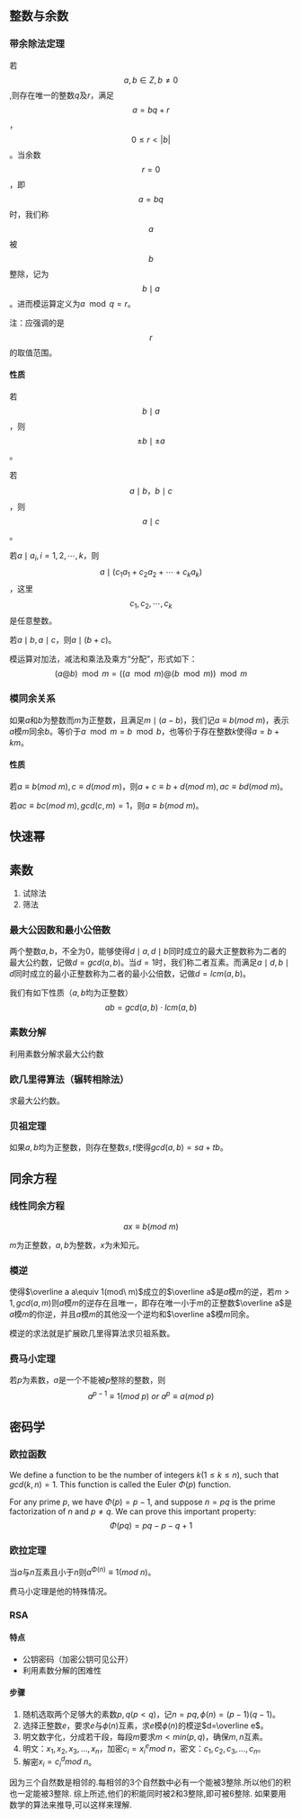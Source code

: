 ## 整数与余数

### 带余除法定理

若$$ a,b\in Z,b\neq 0 $$,则存在唯一的整数$q$及$r$，满足$$a=bq+r$$，$$0\leqslant r< \left |b  \right |$$。当余数$$r=0$$，即$$a=bq$$时，我们称$$a$$被$$b$$整除，记为$$b\mid a$$。进而模运算定义为$a \mod q=r$。

注：应强调的是$$r$$的取值范围。

#### 性质

若$$b\mid a$$，则$$\pm b\mid\pm  a$$。

若$$a\mid b，b\mid c$$，则$$a\mid c$$。

若$a\mid a_i,i=1,2,\cdots,k$，则$$a\mid(c_1a_1+c_2a_2+\cdots+c_ka_k)$$，这里$$c_1,c_2,\cdots,c_k$$是任意整数。

若$a\mid b,a\mid c$，则$a\mid (b+c)$。

模运算对加法，减法和乘法及乘方“分配”，形式如下：
$$
(a@b)\mod m=((a\mod m)@(b\mod m))\mod m
$$

### 模同余关系

如果$a$和$b$为整数而$m$为正整数，且满足$m\mid (a-b)$，我们记$a\equiv b(mod \ m)$，表示$a$模$m$同余$b$。等价于$a\mod m=b\mod b$，也等价于存在整数$k$使得$a=b+km$。

#### 性质

若$a\equiv b(mod \ m),c\equiv d(mod \ m)$，则$a+c\equiv b+d(mod \ m),ac\equiv bd(mod \ m)$。

若$ac\equiv bc(mod \ m),gcd(c,m)=1$，则$a\equiv b(mod \ m)$。

## 快速幂

## 素数

1. 试除法
2. 筛法

### 最大公因数和最小公倍数

两个整数$a,b$，不全为0，能够使得$d\mid a,d\mid b$同时成立的最大正整数称为二者的最大公约数，记做$d=gcd(a,b)$。当$d=1$时，我们称二者互素。而满足$a\mid d,b\mid d$同时成立的最小正整数称为二者的最小公倍数，记做$d=lcm(a,b)$。

我们有如下性质（$a,b$均为正整数）
$$
ab=gcd(a,b)\cdot lcm(a,b)
$$

### 素数分解

利用素数分解求最大公约数

### 欧几里得算法（辗转相除法）

求最大公约数。

### 贝祖定理

如果$a,b$均为正整数，则存在整数$s,t$使得$gcd(a,b)=sa+tb$。

## 同余方程

### 线性同余方程

$$
ax\equiv b(mod\ m)
$$

$m$为正整数，$a,b$为整数，$x$为未知元。

### 模逆

使得$\overline a a\equiv 1(mod\ m)$成立的$\overline a$是$a$模$m$的逆，若$m>1,gcd(a,m)$则$a$模$m$的逆存在且唯一，即存在唯一小于$m$的正整数$\overline a$是$a$模$m$的你逆，并且$a$模$m$的其他没一个逆均和$\overline a$模$m$同余。

模逆的求法就是扩展欧几里得算法求贝祖系数。

### 费马小定理

若$p$为素数，$a$是一个不能被$p$整除的整数，则
$$
a^{p-1}\equiv 1(mod \ p)\ or \ a^p\equiv a(mod \ p)
$$

## 密码学

 ### 欧拉函数

We define a function to be the number of integers $k(1\le k\le n)$, such that $gcd(k, n) = 1$. This function is called the Euler $\Phi(p)$ function.

For any prime $p$, we have $\Phi(p)=p-1$, and suppose $n=pq$ is the prime factorization of $n$ and $p\ne q$. We can prove this important property:
$$
\Phi(pq)=pq-p-q+1
$$

### 欧拉定理

当$a$与$n$互素且小于$n$则$a^{\Phi(n)}\equiv 1(mod \ n)$。

费马小定理是他的特殊情况。

### RSA

#### 特点

- 公钥密码（加密公钥可见公开）
- 利用素数分解的困难性

#### 步骤

1. 随机选取两个足够大的素数$p,q(p<q)$，记$n=pq,\phi(n)=(p-1)(q-1)$。
2. 选择正整数$e$，要求$e$与$\phi(n)$互素，求$e$模$\phi(n)$的模逆$d=\overline e$。
3. 明文数字化，分成若干段，每段$m$要求$m<min(p,q)$，确保$m,n$互素。
4. 明文：$x_1,x_2,x_3,\ldots,x_n$，加密$c_i=x_i^emod \ n$，密文：$c_1,c_2,c_3,\ldots,c_n$。
5. 解密$x_i=c_i^dmod\ n$。

因为三个自然数是相邻的.每相邻的3个自然数中必有一个能被3整除.所以他们的积也一定能被3整除.
综上所述,他们的积能同时被2和3整除,即可被6整除.
如果要用数学的算法来推导,可以这样来理解.